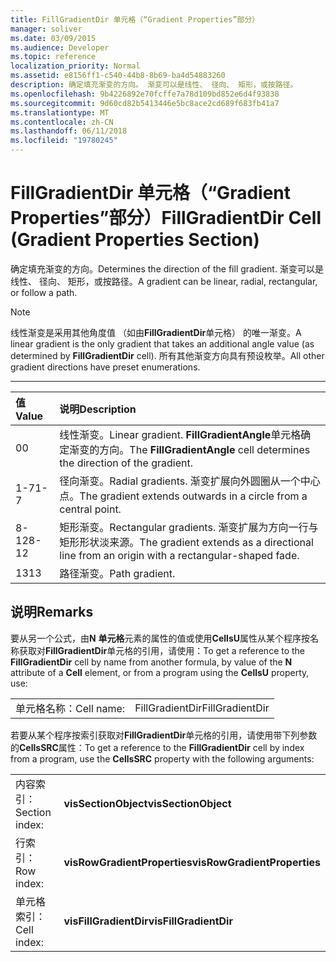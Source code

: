 ```yaml
---
title: FillGradientDir 单元格（“Gradient Properties”部分）
manager: soliver
ms.date: 03/09/2015
ms.audience: Developer
ms.topic: reference
localization_priority: Normal
ms.assetid: e8156ff1-c540-44b8-8b69-ba4d54883260
description: 确定填充渐变的方向。 渐变可以是线性、 径向、 矩形，或按路径。
ms.openlocfilehash: 9b4226892e70fcffe7a78d109bd852e6d4f93838
ms.sourcegitcommit: 9d60cd82b5413446e5bc8ace2cd689f683fb41a7
ms.translationtype: MT
ms.contentlocale: zh-CN
ms.lasthandoff: 06/11/2018
ms.locfileid: "19780245"
---
```

# <a name="fillgradientdir-cell-gradient-properties-section"></a><span data-ttu-id="9400a-104">FillGradientDir 单元格（“Gradient Properties”部分）</span><span class="sxs-lookup"><span data-stu-id="9400a-104">FillGradientDir Cell (Gradient Properties Section)</span></span>

<span data-ttu-id="9400a-105">确定填充渐变的方向。</span><span class="sxs-lookup"><span data-stu-id="9400a-105">Determines the direction of the fill gradient.</span></span> <span data-ttu-id="9400a-106">渐变可以是线性、 径向、 矩形，或按路径。</span><span class="sxs-lookup"><span data-stu-id="9400a-106">A gradient can be linear, radial, rectangular, or follow a path.</span></span> 
  
> [!NOTE]
> <span data-ttu-id="9400a-107">线性渐变是采用其他角度值 （如由**FillGradientDir**单元格） 的唯一渐变。</span><span class="sxs-lookup"><span data-stu-id="9400a-107">A linear gradient is the only gradient that takes an additional angle value (as determined by **FillGradientDir** cell).</span></span> <span data-ttu-id="9400a-108">所有其他渐变方向具有预设枚举。</span><span class="sxs-lookup"><span data-stu-id="9400a-108">All other gradient directions have preset enumerations.</span></span> 
  
****

|<span data-ttu-id="9400a-109">**值**</span><span class="sxs-lookup"><span data-stu-id="9400a-109">**Value**</span></span>|<span data-ttu-id="9400a-110">**说明**</span><span class="sxs-lookup"><span data-stu-id="9400a-110">**Description**</span></span>|
|:-----|:-----|
|<span data-ttu-id="9400a-111">0</span><span class="sxs-lookup"><span data-stu-id="9400a-111">0</span></span>  <br/> |<span data-ttu-id="9400a-112">线性渐变。</span><span class="sxs-lookup"><span data-stu-id="9400a-112">Linear gradient.</span></span> <span data-ttu-id="9400a-113">**FillGradientAngle**单元格确定渐变的方向。</span><span class="sxs-lookup"><span data-stu-id="9400a-113">The **FillGradientAngle** cell determines the direction of the gradient.</span></span>  <br/> |
|<span data-ttu-id="9400a-114">1-7</span><span class="sxs-lookup"><span data-stu-id="9400a-114">1-7</span></span>  <br/> |<span data-ttu-id="9400a-115">径向渐变。</span><span class="sxs-lookup"><span data-stu-id="9400a-115">Radial gradients.</span></span> <span data-ttu-id="9400a-116">渐变扩展向外圆圈从一个中心点。</span><span class="sxs-lookup"><span data-stu-id="9400a-116">The gradient extends outwards in a circle from a central point.</span></span>  <br/> |
|<span data-ttu-id="9400a-117">8-12</span><span class="sxs-lookup"><span data-stu-id="9400a-117">8-12</span></span>  <br/> |<span data-ttu-id="9400a-118">矩形渐变。</span><span class="sxs-lookup"><span data-stu-id="9400a-118">Rectangular gradients.</span></span> <span data-ttu-id="9400a-119">渐变扩展为方向一行与矩形形状淡来源。</span><span class="sxs-lookup"><span data-stu-id="9400a-119">The gradient extends as a directional line from an origin with a rectangular-shaped fade.</span></span>  <br/> |
|<span data-ttu-id="9400a-120">13</span><span class="sxs-lookup"><span data-stu-id="9400a-120">13</span></span>  <br/> |<span data-ttu-id="9400a-121">路径渐变。</span><span class="sxs-lookup"><span data-stu-id="9400a-121">Path gradient.</span></span>  <br/> |
   
## <a name="remarks"></a><span data-ttu-id="9400a-122">说明</span><span class="sxs-lookup"><span data-stu-id="9400a-122">Remarks</span></span>

<span data-ttu-id="9400a-123">要从另一个公式，由**N** **单元格**元素的属性的值或使用**CellsU**属性从某个程序按名称获取对**FillGradientDir**单元格的引用，请使用：</span><span class="sxs-lookup"><span data-stu-id="9400a-123">To get a reference to the **FillGradientDir** cell by name from another formula, by value of the **N** attribute of a **Cell** element, or from a program using the **CellsU** property, use:</span></span> 
  
|||
|:-----|:-----|
| <span data-ttu-id="9400a-124">单元格名称：</span><span class="sxs-lookup"><span data-stu-id="9400a-124">Cell name:</span></span>  <br/> | <span data-ttu-id="9400a-125">FillGradientDir</span><span class="sxs-lookup"><span data-stu-id="9400a-125">FillGradientDir</span></span>  <br/> |
   
<span data-ttu-id="9400a-126">若要从某个程序按索引获取对**FillGradientDir**单元格的引用，请使用带下列参数的**CellsSRC**属性：</span><span class="sxs-lookup"><span data-stu-id="9400a-126">To get a reference to the **FillGradientDir** cell by index from a program, use the **CellsSRC** property with the following arguments:</span></span> 
  
|||
|:-----|:-----|
| <span data-ttu-id="9400a-127">内容索引：</span><span class="sxs-lookup"><span data-stu-id="9400a-127">Section index:</span></span>  <br/> |<span data-ttu-id="9400a-128">**visSectionObject**</span><span class="sxs-lookup"><span data-stu-id="9400a-128">**visSectionObject**</span></span> <br/> |
| <span data-ttu-id="9400a-129">行索引：</span><span class="sxs-lookup"><span data-stu-id="9400a-129">Row index:</span></span>  <br/> |<span data-ttu-id="9400a-130">**visRowGradientProperties**</span><span class="sxs-lookup"><span data-stu-id="9400a-130">**visRowGradientProperties**</span></span> <br/> |
| <span data-ttu-id="9400a-131">单元格索引：</span><span class="sxs-lookup"><span data-stu-id="9400a-131">Cell index:</span></span>  <br/> |<span data-ttu-id="9400a-132">**visFillGradientDir**</span><span class="sxs-lookup"><span data-stu-id="9400a-132">**visFillGradientDir**</span></span> <br/> |
   

